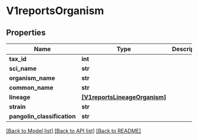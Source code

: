 # V1reportsOrganism


## Properties
Name | Type | Description | Notes
------------ | ------------- | ------------- | -------------
**tax_id** | **int** |  | [optional] 
**sci_name** | **str** |  | [optional] 
**organism_name** | **str** |  | [optional] 
**common_name** | **str** |  | [optional] 
**lineage** | [**[V1reportsLineageOrganism]**](V1reportsLineageOrganism.md) |  | [optional] 
**strain** | **str** |  | [optional] 
**pangolin_classification** | **str** |  | [optional] 

[[Back to Model list]](../README.md#documentation-for-models) [[Back to API list]](../README.md#documentation-for-api-endpoints) [[Back to README]](../README.md)


